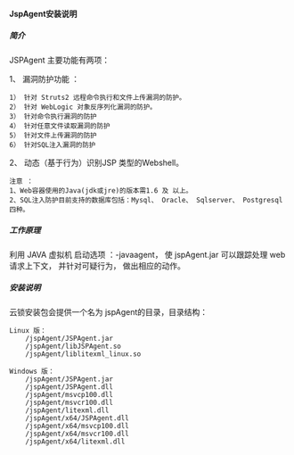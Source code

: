 #### JspAgent安装说明

##### 简介

JSPAgent 主要功能有两项：

1、 漏洞防护功能 ：

```
1） 针对 Struts2 远程命令执行和文件上传漏洞的防护。
2） 针对 WebLogic 对象反序列化漏洞的防护。
3） 针对命令执行漏洞的防护
4） 针对任意文件读取漏洞的防护
5） 针对文件上传漏洞的防护
6） 针对SQL注入漏洞的防护
```

2、 动态（基于行为）识别JSP 类型的Webshell。

```
注意 ： 
1、Web容器使用的Java(jdk或jre)的版本需1.6 及 以上。
2、SQL注入防护目前支持的数据库包括：Mysql、 Oracle、 Sqlserver、 Postgresql 四种。
```

##### 工作原理

利用 JAVA 虚拟机 启动选项 ：-javaagent， 使 jspAgent.jar 可以跟踪处理 web 请求上下文， 并针对可疑行为， 做出相应的动作。

##### 安装说明

云锁安装包会提供一个名为 jspAgent的目录，目录结构：
	
    Linux 版：
        /jspAgent/JSPAgent.jar
        /jspAgent/libJSPAgent.so
        /jspAgent/liblitexml_linux.so
    Windows 版：
        /jspAgent/JSPAgent.jar
        /jspAgent/JSPAgent.dll
        /jspAgent/msvcp100.dll
        /jspAgent/msvcr100.dll
        /jspAgent/litexml.dll
        /jspAgent/x64/JSPAgent.dll
        /jspAgent/x64/msvcp100.dll
        /jspAgent/x64/msvcr100.dll
        /jspAgent/x64/litexml.dll



